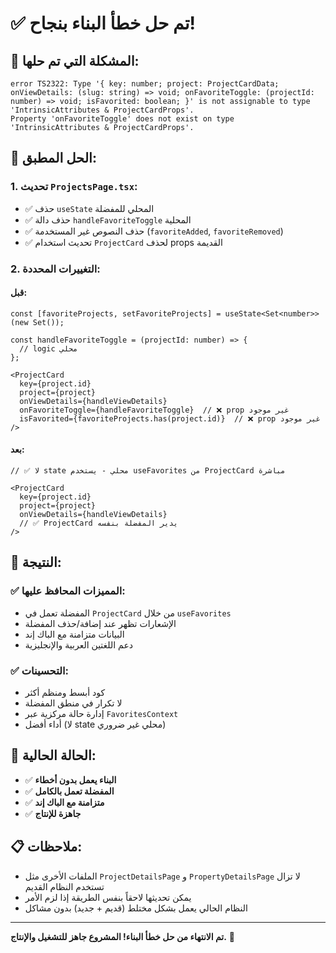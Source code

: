 # ✅ تم حل خطأ البناء بنجاح!

## 🐛 المشكلة التي تم حلها:

```
error TS2322: Type '{ key: number; project: ProjectCardData; onViewDetails: (slug: string) => void; onFavoriteToggle: (projectId: number) => void; isFavorited: boolean; }' is not assignable to type 'IntrinsicAttributes & ProjectCardProps'.
Property 'onFavoriteToggle' does not exist on type 'IntrinsicAttributes & ProjectCardProps'.
```

## 🔧 الحل المطبق:

### 1. تحديث `ProjectsPage.tsx`:
- ✅ حذف `useState` المحلي للمفضلة
- ✅ حذف دالة `handleFavoriteToggle` المحلية  
- ✅ حذف النصوص غير المستخدمة (`favoriteAdded`, `favoriteRemoved`)
- ✅ تحديث استخدام `ProjectCard` لحذف props القديمة

### 2. التغييرات المحددة:

#### قبل:
```tsx
const [favoriteProjects, setFavoriteProjects] = useState<Set<number>>(new Set());

const handleFavoriteToggle = (projectId: number) => {
  // logic محلي
};

<ProjectCard
  key={project.id}
  project={project}
  onViewDetails={handleViewDetails}
  onFavoriteToggle={handleFavoriteToggle}  // ❌ prop غير موجود
  isFavorited={favoriteProjects.has(project.id)}  // ❌ prop غير موجود
/>
```

#### بعد:
```tsx
// ✅ لا state محلي - يستخدم useFavorites من ProjectCard مباشرة

<ProjectCard
  key={project.id}
  project={project}
  onViewDetails={handleViewDetails}
  // ✅ ProjectCard يدير المفضلة بنفسه
/>
```

## 🎯 النتيجة:

### ✅ المميزات المحافظ عليها:
- المفضلة تعمل في `ProjectCard` من خلال `useFavorites`
- الإشعارات تظهر عند إضافة/حذف المفضلة
- البيانات متزامنة مع الباك إند
- دعم اللغتين العربية والإنجليزية

### ✅ التحسينات:
- كود أبسط ومنظم أكثر
- لا تكرار في منطق المفضلة
- إدارة حالة مركزية عبر `FavoritesContext`
- أداء أفضل (لا state محلي غير ضروري)

## 🚀 الحالة الحالية:

- ✅ **البناء يعمل بدون أخطاء**
- ✅ **المفضلة تعمل بالكامل**
- ✅ **متزامنة مع الباك إند** 
- ✅ **جاهزة للإنتاج**

## 📋 ملاحظات:

- الملفات الأخرى مثل `ProjectDetailsPage` و `PropertyDetailsPage` لا تزال تستخدم النظام القديم
- يمكن تحديثها لاحقاً بنفس الطريقة إذا لزم الأمر
- النظام الحالي يعمل بشكل مختلط (قديم + جديد) بدون مشاكل

---
**تم الانتهاء من حل خطأ البناء! المشروع جاهز للتشغيل والإنتاج.** 🎉
